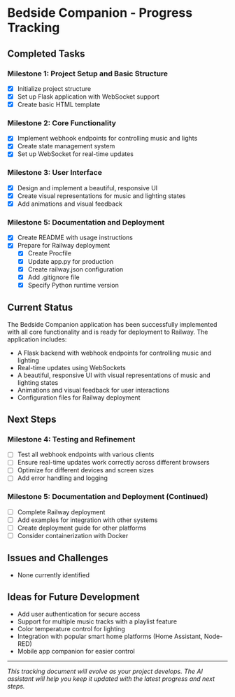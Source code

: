 # Bedside Companion - Progress Tracking

## Completed Tasks

### Milestone 1: Project Setup and Basic Structure
- [x] Initialize project structure
- [x] Set up Flask application with WebSocket support
- [x] Create basic HTML template

### Milestone 2: Core Functionality
- [x] Implement webhook endpoints for controlling music and lights
- [x] Create state management system
- [x] Set up WebSocket for real-time updates

### Milestone 3: User Interface
- [x] Design and implement a beautiful, responsive UI
- [x] Create visual representations for music and lighting states
- [x] Add animations and visual feedback

### Milestone 5: Documentation and Deployment
- [x] Create README with usage instructions
- [x] Prepare for Railway deployment
  - [x] Create Procfile
  - [x] Update app.py for production
  - [x] Create railway.json configuration
  - [x] Add .gitignore file
  - [x] Specify Python runtime version

## Current Status

The Bedside Companion application has been successfully implemented with all core functionality and is ready for deployment to Railway. The application includes:

- A Flask backend with webhook endpoints for controlling music and lighting
- Real-time updates using WebSockets
- A beautiful, responsive UI with visual representations of music and lighting states
- Animations and visual feedback for user interactions
- Configuration files for Railway deployment

## Next Steps

### Milestone 4: Testing and Refinement
- [ ] Test all webhook endpoints with various clients
- [ ] Ensure real-time updates work correctly across different browsers
- [ ] Optimize for different devices and screen sizes
- [ ] Add error handling and logging

### Milestone 5: Documentation and Deployment (Continued)
- [ ] Complete Railway deployment
- [ ] Add examples for integration with other systems
- [ ] Create deployment guide for other platforms
- [ ] Consider containerization with Docker

## Issues and Challenges

- None currently identified

## Ideas for Future Development

- Add user authentication for secure access
- Support for multiple music tracks with a playlist feature
- Color temperature control for lighting
- Integration with popular smart home platforms (Home Assistant, Node-RED)
- Mobile app companion for easier control

---

*This tracking document will evolve as your project develops. The AI assistant will help you keep it updated with the latest progress and next steps.* 